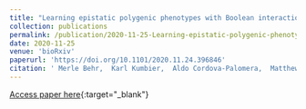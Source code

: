 ```yaml
---
title: "Learning epistatic polygenic phenotypes with Boolean interactions"
collection: publications
permalink: /publication/2020-11-25-Learning-epistatic-polygenic-phenotypes-with-Boolean-interactions
date: 2020-11-25
venue: 'bioRxiv'
paperurl: 'https://doi.org/10.1101/2020.11.24.396846'
citation: ' Merle Behr,  Karl Kumbier,  Aldo Cordova-Palomera,  Matthew Aguirre,  Euan Ashley,  Atul Butte,  Rima Arnaout,  James Brown,  James Preist,  Bin Yu, &quot;Learning epistatic polygenic phenotypes with Boolean interactions.&quot; bioRxiv, 2020.'
---
```

[Access paper here](https://doi.org/10.1101/2020.11.24.396846){:target="_blank"}
